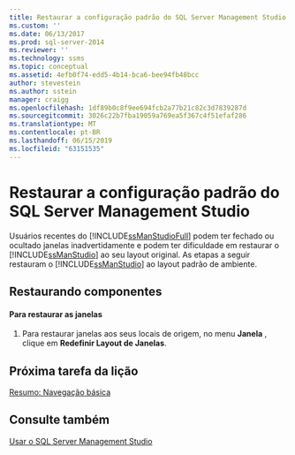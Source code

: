 ```yaml
---
title: Restaurar a configuração padrão do SQL Server Management Studio | Microsoft Docs
ms.custom: ''
ms.date: 06/13/2017
ms.prod: sql-server-2014
ms.reviewer: ''
ms.technology: ssms
ms.topic: conceptual
ms.assetid: 4efb0f74-edd5-4b14-bca6-bee94fb48bcc
author: stevestein
ms.author: sstein
manager: craigg
ms.openlocfilehash: 1df89b0c8f9ee694fcb2a77b21c82c3d7839287d
ms.sourcegitcommit: 3026c22b7fba19059a769ea5f367c4f51efaf286
ms.translationtype: MT
ms.contentlocale: pt-BR
ms.lasthandoff: 06/15/2019
ms.locfileid: "63151535"
---
```

# <a name="restore-the-default-sql-server-management-studio-configuration"></a>Restaurar a configuração padrão do SQL Server Management Studio
  Usuários recentes do [!INCLUDE[ssManStudioFull](../../includes/ssmanstudiofull-md.md)] podem ter fechado ou ocultado janelas inadvertidamente e podem ter dificuldade em restaurar o [!INCLUDE[ssManStudio](../../includes/ssmanstudio-md.md)] ao seu layout original. As etapas a seguir restauram o [!INCLUDE[ssManStudio](../../includes/ssmanstudio-md.md)] ao layout padrão de ambiente.  
  
## <a name="restoring-components"></a>Restaurando componentes  
  
#### <a name="to-restore-the-windows"></a>Para restaurar as janelas  
  
1.  Para restaurar janelas aos seus locais de origem, no menu **Janela** , clique em **Redefinir Layout de Janelas**.  
  
## <a name="next-task-in-lesson"></a>Próxima tarefa da lição  
 [Resumo: Navegação básica](lesson-1-9-summary-basic-navigation.md)  
  
## <a name="see-also"></a>Consulte também  
 [Usar o SQL Server Management Studio](../sql-server-management-studio-ssms.md)  
  
  
